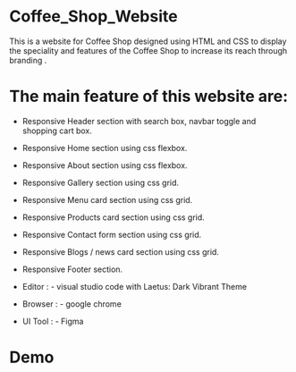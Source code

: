 # Coffee_Shop_Website
This is a website for Coffee Shop designed using HTML and CSS to display the speciality and features of the Coffee Shop  to increase its reach through branding .

# The main feature of this website are:
  
* Responsive Header section with search box, navbar toggle and shopping cart box.
* Responsive Home section using css flexbox.
* Responsive About section using css flexbox.
* Responsive Gallery section using css grid.
* Responsive Menu card section using css grid.
* Responsive Products card section using css grid.
* Responsive Contact form section using css grid.
* Responsive Blogs / news card section using css grid.
* Responsive Footer section.

* Editor : - visual studio code with Laetus: Dark Vibrant Theme
* Browser : - google chrome
* UI Tool : - Figma

# Demo
